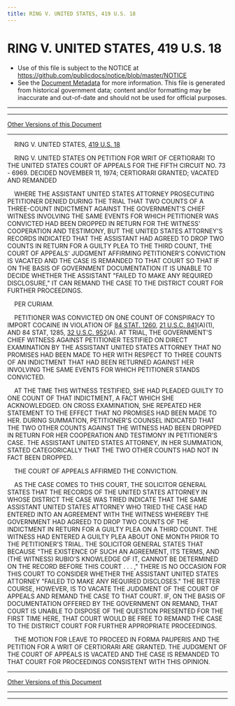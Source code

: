 ```yaml
---
title: RING V. UNITED STATES, 419 U.S. 18
---
```


# RING V. UNITED STATES, 419 U.S. 18

* Use of this file is subject to the NOTICE at https://github.com/publicdocs/notice/blob/master/NOTICE
* See the [Document Metadata](../../../index.md) for more information.
  This file is generated from historical government data; content and/or formatting may be inaccurate and out-of-date and should not be used for official purposes.

----------
----------

[Other Versions of this Document](https://publicdocs.github.io/go/links?ns=uslm-x&ref=%2Fus%2Fcourts%2Fscotus%2FusReporter%2F419%2F18)

----------

    RING V. UNITED STATES, [419 U.S. 18][/us/courts/scotus/usReporter/419/18]

    RING V. UNITED STATES ON PETITION FOR WRIT OF CERTIORARI TO THE UNITED STATES COURT OF APPEALS FOR THE FIFTH CIRCUIT NO. 73 - 6969.  DECIDED NOVEMBER 11, 1974; CERTIORARI GRANTED; VACATED AND REMANDED

    WHERE THE ASSISTANT UNITED STATES ATTORNEY PROSECUTING PETITIONER DENIED DURING THE TRIAL THAT TWO COUNTS OF A THREE-COUNT INDICTMENT AGAINST THE GOVERNMENT'S CHIEF WITNESS INVOLVING THE SAME EVENTS FOR WHICH PETITIONER WAS CONVICTED HAD BEEN DROPPED IN RETURN FOR THE WITNESS' COOPERATION AND TESTIMONY, BUT THE UNITED STATES ATTORNEY'S RECORDS INDICATED THAT THE ASSISTANT HAD AGREED TO DROP TWO COUNTS IN RETURN FOR A GUILTY PLEA TO THE THIRD COUNT, THE COURT OF APPEALS' JUDGMENT AFFIRMING PETITIONER'S CONVICTION IS VACATED AND THE CASE IS REMANDED TO THAT COURT SO THAT IF ON THE BASIS OF GOVERNMENT DOCUMENTATION IT IS UNABLE TO DECIDE WHETHER THE ASSISTANT "FAILED TO MAKE ANY REQUIRED DISCLOSURE," IT CAN REMAND THE CASE TO THE DISTRICT COURT FOR FURTHER PROCEEDINGS.

    PER CURIAM.

    PETITIONER WAS CONVICTED ON ONE COUNT OF CONSPIRACY TO IMPORT COCAINE IN VIOLATION OF [84 STAT. 1260][/us/stat/84/1260], [21 U.S.C. 841][/us/usc/t21/s841](A)(1), AND 84 STAT, 1285, [32 U.S.C. 952][/us/usc/t32/s952](A).  AT TRIAL, THE GOVERNMENT'S CHIEF WITNESS AGAINST PETITIONER TESTIFIED ON DIRECT EXAMINATION BY THE ASSISTANT UNITED STATES ATTORNEY THAT NO PROMISES HAD BEEN MADE TO HER WITH RESPECT TO THREE COUNTS OF AN INDICTMENT THAT HAD BEEN RETURNED AGAINST HER INVOLVING THE SAME EVENTS FOR WHICH PETITIONER STANDS CONVICTED.

    AT THE TIME THIS WITNESS TESTIFIED, SHE HAD PLEADED GUILTY TO ONE COUNT OF THAT INDICTMENT, A FACT WHICH SHE ACKNOWLEDGED.  ON CROSS EXAMINATION, SHE REPEATED HER STATEMENT TO THE EFFECT THAT NO PROMISES HAD BEEN MADE TO HER.  DURING SUMMATION, PETITIONER'S COUNSEL INDICATED THAT THE TWO OTHER COUNTS AGAINST THE WITNESS HAD BEEN DROPPED IN RETURN FOR HER COOPERATION AND TESTIMONY IN PETITIONER'S CASE.  THE ASSISTANT UNITED STATES ATTORNEY, IN HER SUMMATION, STATED CATEGORICALLY THAT THE TWO OTHER COUNTS HAD NOT IN FACT BEEN DROPPED.

    THE COURT OF APPEALS AFFIRMED THE CONVICTION.

    AS THE CASE COMES TO THIS COURT, THE SOLICITOR GENERAL STATES THAT THE RECORDS OF THE UNITED STATES ATTORNEY IN WHOSE DISTRICT THE CASE WAS TRIED INDICATE THAT THE SAME ASSISTANT UNITED STATES ATTORNEY WHO TRIED THE CASE HAD ENTERED INTO AN AGREEMENT WITH THE WITNESS WHEREBY THE GOVERNMENT HAD AGREED TO DROP TWO COUNTS OF THE INDICTMENT IN RETURN FOR A GUILTY PLEA ON A THIRD COUNT.  THE WITNESS HAD ENTERED A GUILTY PLEA ABOUT ONE MONTH PRIOR TO THE PETITIONER'S TRIAL.  THE SOLICITOR GENERAL STATES THAT BECAUSE "THE EXISTENCE OF SUCH AN AGREEMENT, ITS TERMS, AND (THE WITNESS) RUBIO'S KNOWLEDGE OF IT, CANNOT BE DETERMINED ON THE RECORD BEFORE THIS COURT . . . ," THERE IS NO OCCASION FOR THIS COURT TO CONSIDER WHETHER THE ASSISTANT UNITED STATES ATTORNEY "FAILED TO MAKE ANY REQUIRED DISCLOSES."  THE BETTER COURSE, HOWEVER, IS TO VACATE THE JUDGMENT OF THE COURT OF APPEALS AND REMAND THE CASE TO THAT COURT.  IF, ON THE BASIS OF DOCUMENTATION OFFERED BY THE GOVERNMENT ON REMAND, THAT COURT IS UNABLE TO DISPOSE OF THE QUESTION PRESENTED FOR THE FIRST TIME HERE, THAT COURT WOULD BE FREE TO REMAND THE CASE TO THE DISTRICT COURT FOR FURTHER APPROPRIATE PROCEEDINGS.

    THE MOTION FOR LEAVE TO PROCEED IN FORMA PAUPERIS AND THE PETITION FOR A WRIT OF CERTIORARI ARE GRANTED.  THE JUDGMENT OF THE COURT OF APPEALS IS VACATED AND THE CASE IS REMANDED TO THAT COURT FOR PROCEEDINGS CONSISTENT WITH THIS OPINION.

----------

[Other Versions of this Document](https://publicdocs.github.io/go/links?ns=uslm-x&ref=%2Fus%2Fcourts%2Fscotus%2FusReporter%2F419%2F18)

----------
----------

[/us/courts/scotus/usReporter/419/18]: https://publicdocs.github.io/go/links?ns=uslm-x&ref=%2Fus%2Fcourts%2Fscotus%2FusReporter%2F419%2F18
[/us/stat/84/1260]: https://publicdocs.github.io/go/links?ns=uslm&ref=%2Fus%2Fstat%2F84%2F1260
[/us/usc/t21/s841]: https://publicdocs.github.io/go/links?ns=uslm&ref=%2Fus%2Fusc%2Ft21%2Fs841
[/us/usc/t32/s952]: https://publicdocs.github.io/go/links?ns=uslm&ref=%2Fus%2Fusc%2Ft32%2Fs952


